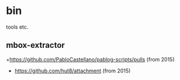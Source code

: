 # bin
tools etc.

## mbox-extractor

+https://github.com/PabloCastellano/pablog-scripts/pulls (from 2015) 
+ https://github.com/hut8/attachment (from 2015)

